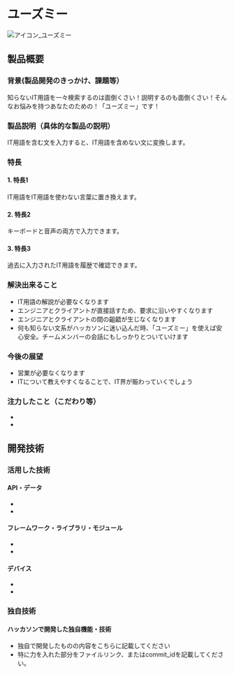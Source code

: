 # ユーズミー

![アイコン_ユーズミー](https://github.com/user-attachments/assets/d7672f6b-42c2-4ec6-99d6-61822f6c5220)



## 製品概要
### 背景(製品開発のきっかけ、課題等）
知らないIT用語を一々検索するのは面倒くさい！説明するのも面倒くさい！そんなお悩みを持つあなたのための！「ユーズミー」です！
 
### 製品説明（具体的な製品の説明）
IT用語を含む文を入力すると、IT用語を含めない文に変換します。
### 特長
#### 1. 特長1　
IT用語をIT用語を使わない言葉に置き換えます。
#### 2. 特長2　
キーボードと音声の両方で入力できます。
#### 3. 特長3　
過去に入力されたIT用語を履歴で確認できます。

 ### 解決出来ること
*  IT用語の解説が必要なくなります
*  エンジニアとクライアントが直接話すため、要求に沿いやすくなります
*  エンジニアとクライアントの間の齟齬が生じなくなります
*  何も知らない文系がハッカソンに迷い込んだ時、「ユーズミー」を使えば安心安全。チームメンバーの会話にもしっかりとついていけます

 ### 今後の展望
*  営業が必要なくなります
*  ITについて教えやすくなることで、IT界が賑わっていくでしょう
 ### 注力したこと（こだわり等）
* 
* 

## 開発技術
### 活用した技術
#### API・データ
* 
* 

#### フレームワーク・ライブラリ・モジュール
* 
* 

#### デバイス
* 
* 

### 独自技術
#### ハッカソンで開発した独自機能・技術
* 独自で開発したものの内容をこちらに記載してください
* 特に力を入れた部分をファイルリンク、またはcommit_idを記載してください。
